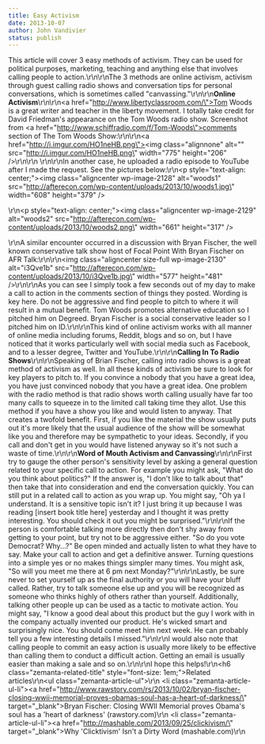 ```yaml
---
title: Easy Activism
date: 2013-10-07
author: John Vandivier
status: publish
---
```


This article will cover 3 easy methods of activism. They can be used for political purposes, marketing, teaching and anything else that involves calling people to action.\r\n\r\nThe 3 methods are online activism, activism through guest calling radio shows and conversation tips for personal conversations, which is sometimes called \"canvassing.\"\r\n\r\n<strong>Online Activism</strong>\r\n\r\n<a href=\"http://www.libertyclassroom.com/\">Tom Woods</a> is a great writer and teacher in the liberty movement. I totally take credit for David Friedman's appearance on the Tom Woods radio show. Screenshot from <a href=\"http://www.schiffradio.com/f/Tom-Woods\">comments section of The Tom Woods Show</a>:\r\n\r\n<a href=\"http://i.imgur.com/HO1neHB.png\"><img class=\"alignnone\" alt=\"\" src=\"http://i.imgur.com/HO1neHB.png\" width=\"775\" height=\"206\" /></a>\r\n\r\n&nbsp;\r\n\r\nIn another case, he uploaded a radio episode to YouTube after I made the request. See the pictures below:\r\n<p style=\"text-align: center;\"><img class=\"aligncenter  wp-image-2128\" alt=\"woods1\" src=\"http://afterecon.com/wp-content/uploads/2013/10/woods1.jpg\" width=\"608\" height=\"379\" /></p>\r\n<p style=\"text-align: center;\"><img class=\"aligncenter  wp-image-2129\" alt=\"woods2\" src=\"http://afterecon.com/wp-content/uploads/2013/10/woods2.png\" width=\"661\" height=\"317\" /></p>\r\nA similar encounter occurred in a discussion with Bryan Fischer, the well known conservative talk show host of Focal Point With Bryan Fischer on AFR Talk:\r\n\r\n<img class=\"aligncenter size-full wp-image-2130\" alt=\"i3Qve1b\" src=\"http://afterecon.com/wp-content/uploads/2013/10/i3Qve1b.jpg\" width=\"577\" height=\"481\" />\r\n\r\nAs you can see I simply took a few seconds out of my day to make a call to action in the comments section of things they posted. Wording is key here. Do not be aggressive and find people to pitch to where it will result in a mutual benefit. Tom Woods promotes alternative education so I pitched him on Degreed. Bryan Fischer is a social conservative leader so I pitched him on ID.\r\n\r\nThis kind of online activism works with all manner of online media including forums, Reddit, blogs and so on, but I have noticed that it works particularly well with social media such as Facebook, and to a lesser degree, Twitter and YouTube.\r\n\r\n<strong>Calling In To Radio Shows</strong>\r\n\r\nSpeaking of Brian Fischer, calling into radio shows is a great method of activism as well. In all these kinds of activism be sure to look for key players to pitch to. If you convince a nobody that you have a great idea, you have just convinced nobody that you have a great idea. One problem with the radio method is that radio shows worth calling usually have far too many calls to squeeze in to the limited call taking time they allot. Use this method if you have a show you like and would listen to anyway. That creates a twofold benefit. First, if you like the material the show usually puts out it's more likely that the usual audience of the show will be somewhat like you and therefore may be sympathetic to your ideas. Secondly, if you call and don't get in you would have listened anyway so it's not such a waste of time.\r\n\r\n<strong>Word of Mouth Activism and Canvassing</strong>\r\n\r\nFirst try to gauge the other person's sensitivity level by asking a general question related to your specific call to action. For example you might ask, \"What do you think about politics?\" If the answer is, \"I don't like to talk about that\" then take that into consideration and end the conversation quickly. You can still put in a related call to action as you wrap up. You might say, \"Oh ya I understand. It is a sensitive topic isn't it? I just bring it up because I was reading [insert book title here] yesterday and I thought it was pretty interesting. You should check it out you might be surprised.\"\r\n\r\nIf the person is comfortable talking more directly then don't shy away from getting to your point, but try not to be aggressive either. \"So do you vote Democrat? Why...?\" Be open minded and actually listen to what they have to say. Make your call to action and get a definitive answer. Turning questions into a simple yes or no makes things simpler many times. You might ask, \"So will you meet me there at 6 pm next Monday?\"\r\n\r\nLastly, be sure never to set yourself up as the final authority or you will have your bluff called. Rather, try to talk someone else up and you will be recognized as someone who thinks highly of others rather than yourself. Additionally, talking other people up can be used as a tactic to motivate action. You might say, \"I know a good deal about this product but the guy I work with in the company actually invented our product. He's wicked smart and surprisingly nice. You should come meet him next week. He can probably tell you a few interesting details I missed.\"\r\n\r\nI would also note that calling people to commit an easy action is usually more likely to be effective than calling them to conduct a difficult action. Getting an email is usually easier than making a sale and so on.\r\n\r\nI hope this helps!\r\n<h6 class=\"zemanta-related-title\" style=\"font-size: 1em;\">Related articles</h6>\r\n<ul class=\"zemanta-article-ul\">\r\n	<li class=\"zemanta-article-ul-li\"><a href=\"http://www.rawstory.com/rs/2013/10/02/bryan-fischer-closing-wwii-memorial-proves-obamas-soul-has-a-heart-of-darkness/\" target=\"_blank\">Bryan Fischer: Closing WWII Memorial proves Obama's soul has a 'heart of darkness'</a> (rawstory.com)</li>\r\n	<li class=\"zemanta-article-ul-li\"><a href=\"http://mashable.com/2013/09/25/clickivism/\" target=\"_blank\">Why 'Clicktivism' Isn't a Dirty Word</a> (mashable.com)</li>\r\n</ul>